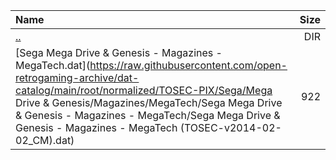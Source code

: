 |Name|Size|
|:---|---:|
|[..](../index.html)|DIR|
|[Sega Mega Drive & Genesis - Magazines - MegaTech.dat](https://raw.githubusercontent.com/open-retrogaming-archive/dat-catalog/main/root/normalized/TOSEC-PIX/Sega/Mega Drive & Genesis/Magazines/MegaTech/Sega Mega Drive & Genesis - Magazines - MegaTech/Sega Mega Drive & Genesis - Magazines - MegaTech (TOSEC-v2014-02-02_CM).dat)|922|
